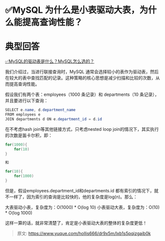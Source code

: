 # ✅MySQL 为什么是小表驱动大表，为什么能提高查询性能？


# 典型回答

[✅MySQL的驱动表是什么？MySQL怎么选的？](https://www.yuque.com/hollis666/dr9x5m/vs83kfhxbz19mkcg?view=doc_embed)

我们介绍过，当进行联接查询时，MySQL 通常会选择较小的表作为驱动表，然后在较大的表中查找匹配的记录。这种策略的核心思想是减少扫描和比较的次数，从而提高查询性能。

假设我们有两个表：employees（1000 条记录）和 departments（10 条记录），并且要进行以下查询：

```java
SELECT e.name, d.department_name
FROM employees e
JOIN departments d ON e.department_id = d.id
```

在不考虑hash join等其他链接方式，只考虑nested loop join的情况下，其实执行的次数是笛卡尔积，即：

```java
for(1000){
    for(10)
}

和

for(10){
    for(1000)
}
```

但是，假设employees.department_id和departments.id 都有索引的情况下，就不一样了，因为索引的查询是比较快的，他的复杂度是log(n)。那么：

大表驱动小表，复杂度为：O(1000) * O(log 10)
小表驱动大表，复杂度为：O(10) * O(log 1000)

这样一算的话，就非常清楚了，肯定是小表驱动大表的整体的复杂度更低！


> 原文: <https://www.yuque.com/hollis666/dr9x5m/lxb1s5pqizgaib0k>